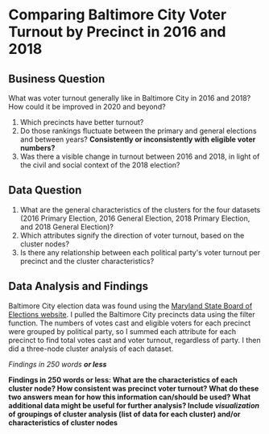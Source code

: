 # Comparing Baltimore City Voter Turnout by Precinct in 2016 and 2018

## Business Question
What was voter turnout generally like in Baltimore City in 2016 and 2018? How could it be improved in 2020 and beyond?
1. Which precincts have better turnout? 
2. Do those rankings fluctuate between the primary and general elections and between years? __Consistently or inconsistently with eligible voter numbers?__
3. Was there a visible change in turnout between 2016 and 2018, in light of the civil and social context of the 2018 election?

## Data Question
1. What are the general characteristics of the clusters for the four datasets (2016 Primary Election, 2016 General Election, 2018 Primary Election, and 2018 General Election)?
2. Which attributes signify the direction of voter turnout, based on the cluster nodes?
3. Is there any relationship between each political party's voter turnout per precinct and the cluster characteristics?

## Data Analysis and Findings
Baltimore City election data was found using the [Maryland State Board of Elections website](https://elections.maryland.gov/elections/2016/index.html "State Board of Elections").
I pulled the Baltimore City precincts data using the filter function. The numbers of votes cast and eligible voters for each precinct were grouped by political party, so I summed each attribute for each precinct to find total votes cast and voter turnout, regardless of party. I then did a three-node cluster analysis of each dataset.

_Findings in 250 words __or less___

__Findings in 250 words or less: What are the characteristics of each cluster node? How consistent was precinct voter turnout? What do these two answers mean for how this information can/should be used? What additional data might be useful for further analysis?
Include _visualization_ of groupings of cluster analysis (list of data for each cluster) and/or characteristics of cluster nodes__
